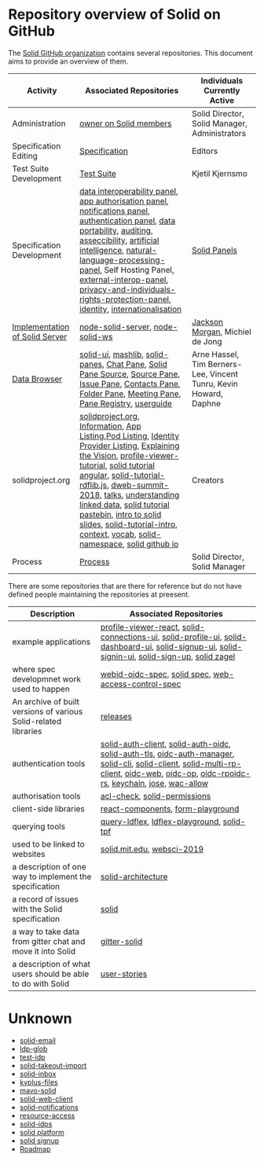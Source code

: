 # Repository overview of Solid on GitHub

The [Solid GitHub organization](https://github.com/solid/) contains several repositories.
This document aims to provide an overview of them.

| Activity | Associated Repositories | Individuals Currently Active | 
| ------------- | ------------- | ------------- |
| Administration | [owner on Solid members](https://github.com/orgs/solid/people) | Solid Director, Solid Manager, Administrators |
| Specification Editing | [Specification](https://github.com/solid/specification) | Editors |
| Test Suite Development | [Test Suite](https://github.com/solid/test-suite) | Kjetil Kjernsmo |
| Specification Development | [data interoperability panel](https://github.com/solid/data-interoperability-panel), [app authorisation panel](https://github.com/solid/app-authorization-panel), [notifications panel](https://github.com/solid/notifications-panel), [authentication panel](https://github.com/solid/authentication-panel), [data portability](https://github.com/solid/data-portability), [auditing](https://github.com/solid/auditing), [asseccibility](https://github.com/solid/Accessibility), [artificial intelligence](https://github.com/solid/Artificial-Intelligence), [natural-language-processing-panel](https://github.com/solid/natural-language-processing-panel), Self Hosting Panel, [external-interop-panel](https://github.com/solid/external-interop-panel), [privacy-and-individuals-rights-protection-panel](https://github.com/solid/privacy-and-individuals-rights-protection-panel), [identity](https://github.com/solid/identity-panel), [internationalisation](https://github.com/solid/internationalisation)| [Solid Panels](https://github.com/solid/process/blob/master/panels.md) |
| [Implementation of Solid Server](https://github.com/orgs/solid/projects/2) | [node-solid-server](https://github.com/solid/node-solid-server), [node-solid-ws](https://github.com/solid/node-solid-ws) | [Jackson Morgan](https://github.com/jaxoncreed), Michiel de Jong |
| [Data Browser](https://github.com/orgs/solid/projects/4) | [solid-ui](https://github.com/solid/solid-ui), [mashlib](https://github.com/solid/mashlib), [solid-panes](https://github.com/solid/solid-panes), [Chat Pane](https://github.com/solid/chat-pane), [Solid Pane Source](https://github.com/solid/solid-pane-source), [Source Pane](https://github.com/solid/source-pane), [Issue Pane](https://github.com/solid/issue-pane), [Contacts Pane](https://github.com/solid/contacts-pane), [Folder Pane](https://github.com/solid/folder-pane), [Meeting Pane](https://github.com/solid/meeting-pane), [Pane Registry](https://github.com/solid/pane-registry), [userguide](https://github.com/solid/userguide) | Arne Hassel, Tim Berners-Lee, Vincent Tunru, Kevin Howard, Daphne |
| solidproject.org | [solidproject.org](https://github.com/solid/solidproject.org), [Information](https://github.com/solid/information), [App Listing](https://github.com/solid/solid-apps),[Pod Listing](https://github.com/solid/pods), [Identity Provider Listing](https://github.com/solid/solid-idp-list), [Explaining the Vision](https://github.com/solid/Explaining-the-Vision-Panel), [profile-viewer-tutorial](https://github.com/solid/profile-viewer-tutorial), [solid tutorial angular](https://github.com/solid/solid-tutorial-angular), [solid-tutorial-rdflib.js](https://github.com/solid/solid-tutorial-rdflib.js), [dweb-summit-2018](https://github.com/solid/dweb-summit-2018), [talks](https://github.com/solid/talks), [understanding linked data](https://github.com/solid/understanding-linked-data), [solid tutorial pastebin](https://github.com/solid/solid-tutorial-pastebin), [intro to solid slides](https://github.com/solid/intro-to-solid-slides), [solid-tutorial-intro](https://github.com/solid/solid-tutorial-intro), [context](https://github.com/solid/context), [vocab](https://github.com/solid/vocab), [solid-namespace](https://github.com/solid/solid-namespace), [solid github io](https://github.com/solid/solid.github.io) | Creators |
| Process | [Process](https://github.com/solid/process) | Solid Director, Solid Manager |

There are some repositories that are there for reference but do not have defined people maintaining the repositories at preesent. 

| Description | Associated Repositories | 
| ------------- | ------------- | 
| example applications | [profile-viewer-react](https://github.com/solid/profile-viewer-react), [solid-connections-ui](https://github.com/solid/solid-connections-ui), [solid-profile-ui](https://github.com/solid/solid-profile-ui), [solid-dashboard-ui](https://github.com/solid/solid-dashboard-ui), [solid-signup-ui](https://github.com/solid/solid-signup-ui), [solid-signin-ui](https://github.com/solid/solid-signin-ui), [solid-sign-up](https://github.com/solid/solid-sign-up), [solid zagel](https://github.com/solid/solid-zagel) | 
| where spec developmnet work used to happen | [webid-oidc-spec](https://github.com/solid/webid-oidc-spec), [solid spec](https://github.com/solid/solid-spec), [web-access-control-spec](https://github.com/solid/web-access-control-spec) |
| An archive of built versions of various Solid-related libraries | [releases](https://github.com/solid/releases) | 
| authentication tools | [solid-auth-client](https://github.com/solid/solid-auth-client), [solid-auth-oidc](https://github.com/solid/solid-auth-oidc), [solid-auth-tls](https://github.com/solid/solid-auth-tls), [oidc-auth-manager](https://github.com/solid/oidc-auth-manager), [solid-cli](https://github.com/solid/solid-cli), [solid-client](https://github.com/solid/solid-client), [solid-multi-rp-client](https://github.com/solid/solid-multi-rp-client), [oidc-web](https://github.com/solid/oidc-web), [oidc-op](https://github.com/solid/oidc-op), [oidc-rp](https://github.com/solid/oidc-rp)[oidc-rs](https://github.com/solid/oidc-rs), [keychain](https://github.com/solid/keychain), [jose](https://github.com/solid/jose), [wac-allow](https://github.com/solid/wac-allow) | 
| authorisation tools | [acl-check](https://github.com/solid/acl-check), [solid-permissions](https://github.com/solid/solid-permissions) | 
| client-side libraries | [react-components](https://github.com/solid/react-components), [form-playground](https://github.com/solid/form-playground)  | 
| querying tools | [query-ldflex](https://github.com/solid/query-ldflex), [ldflex-playground](https://github.com/solid/ldflex-playground), [solid-tpf](https://github.com/solid/solid-tpf)| 
| used to be linked to websites | [solid.mit.edu](https://github.com/solid/solid.mit.edu), [websci-2019](https://github.com/solid/websci-2019) | 
| a description of one way to implement the specification | [solid-architecture](https://github.com/solid/solid-architecture) | 
| a record of issues with the Solid specification | [solid](https://github.com/solid/solid) | 
| a way to take data from gitter chat and move it into Solid | [gitter-solid](https://github.com/solid/gitter-solid) | 
| a description of what users should be able to do with Solid | [user-stories](https://github.com/solid/user-stories) | 

# Unknown
- [solid-email](https://github.com/solid/solid-email)
- [ldp-glob](https://github.com/solid/ldp-glob)
- [test-idp](https://github.com/solid/test-idp)
- [solid-takeout-import](https://github.com/solid/solid-takeout-import) 
- [solid-inbox](https://github.com/solid/solid-inbox)
- [kvplus-files](https://github.com/solid/kvplus-files)
- [mavo-solid](https://github.com/solid/mavo-solid)
- [solid-web-client](https://github.com/solid/solid-web-client)
- [solid-notifications](https://github.com/solid/solid-notifications)
- [resource-access](https://github.com/solid/resource-access)
- [solid-idps](https://github.com/solid/solid-idps)
- [solid platform](https://github.com/solid/solid-platform)
- [solid signup](https://github.com/solid/solid-signup)
- [Roadmap](https://github.com/solid/Roadmap)
